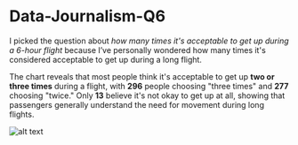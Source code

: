 # Data-Journalism-Q6

I picked the question about _how many times it's acceptable to get up during a 6-hour flight_ because 
I’ve personally wondered how many times it's considered acceptable to get up during a long flight. 

The chart reveals that most people think it's acceptable to get up **two or three times** during a flight, with **296** people choosing "three times" and **277** choosing "twice." Only **13** believe it's not okay to get up at all, showing that passengers generally understand the need for movement during long flights.

![alt text](https://github.com/user-attachments/assets/2cdf6b9e-0acb-467f-b575-3244a5717f60)
